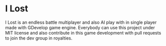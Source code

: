 # I Lost
I Lost is an endless battle multiplayer and also AI play with in single player made with GDevelop game engine.
Everybody can use this project under MIT license and also contribute in this game development with pull requests to join the dev group in royalties.
